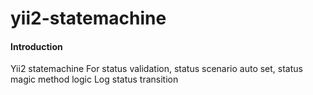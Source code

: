 # yii2-statemachine

#### Introduction
Yii2 statemachine
For status validation, status scenario auto set, status magic method logic
Log status transition
